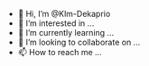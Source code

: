 - 👋 Hi, I’m @Klm-Dekaprio
- 👀 I’m interested in ...
- 🌱 I’m currently learning ...
- 💞️ I’m looking to collaborate on ...
- 📫 How to reach me ...

<!---
Klm-Dekaprio/Klm-Dekaprio is a ✨ special ✨ repository because its `README.md` (this file) appears on your GitHub profile.
You can click the Preview link to take a look at your changes.
--->
